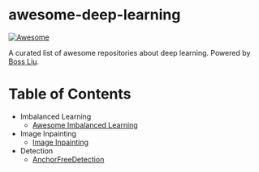 # awesome-deep-learning

[![Awesome](https://awesome.re/badge-flat.svg)](http://home.ustc.edu.cn/~lcb592/)

A curated list of awesome repositories about deep learning. Powered by [Boss Liu](https://liuboss1992.github.io/).

# Table of Contents

- Imbalanced Learning
    - [Awesome Imbalanced Learning](https://github.com/ZhiningLiu1998/awesome-imbalanced-learning)
- Image Inpainting
    - [Image Inpainting](https://github.com/geekyutao/Image-Inpainting)
- Detection
    - [AnchorFreeDetection](https://github.com/VCBE123/AnchorFreeDetection)